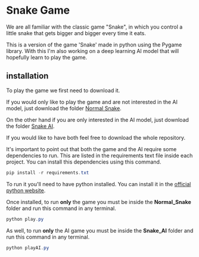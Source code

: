 # Snake Game

We are all familiar with the classic game "Snake", in which you control a little snake that gets bigger and bigger every time it eats. 

This is a version of the game 'Snake' made in python using the Pygame library. With this I'm also working on a deep learning AI model that will hopefully learn to play the game.

## installation

To play the game we first need to download it.

If you would only like to play the game and are not interested in the AI model, just download the folder [Normal Snake](./Normal_Snake). 

On the other hand if you are only interested in the AI model, just download the folder [Snake AI](./Snake_AI). 

If you would like to have both feel free to download the whole repository.

It's important to point out that both the game and the AI require some dependencies to run. This are listed in the requirements text file inside each project. You can install this dependencies using this command.

```powershell
pip install -r requirements.txt
```

To run it you'll need to have python installed. You can install it in the [official python website](https://www.python.org/).

Once installed, to run **only** the game you must be inside the **Normal_Snake** folder and run this command in any terminal.

```powershell
python play.py
```

As well, to run **only** the AI game you must be inside the **Snake_AI** folder and run this command in any terminal.

```powershell
python playAI.py
```


